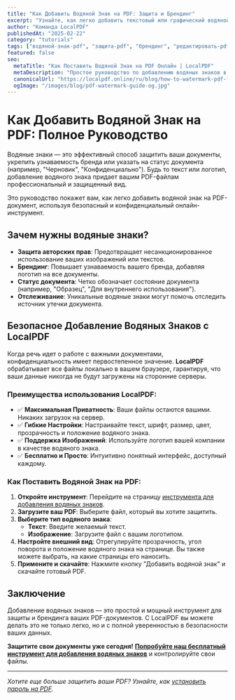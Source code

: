 ```yaml
---
title: "Как Добавить Водяной Знак на PDF: Защита и Брендинг"
excerpt: "Узнайте, как легко добавить текстовый или графический водяной знак на ваши PDF-документы. Защитите свои авторские права и укрепите бренд с помощью нашего безопасного онлайн-инструмента."
author: "Команда LocalPDF"
publishedAt: "2025-02-22"
category: "tutorials"
tags: ["водяной-знак-pdf", "защита-pdf", "брендинг", "редактировать-pdf"]
featured: false
seo:
  metaTitle: "Как Поставить Водяной Знак на PDF Онлайн | LocalPDF"
  metaDescription: "Простое руководство по добавлению водяных знаков в PDF. Наш бесплатный инструмент позволяет наносить текст или логотип с полной гарантией конфиденциальности."
  canonicalUrl: "https://localpdf.online/ru/blog/how-to-watermark-pdf-files"
  ogImage: "/images/blog/pdf-watermark-guide-og.jpg"
---
```


# Как Добавить Водяной Знак на PDF: Полное Руководство

Водяные знаки — это эффективный способ защитить ваши документы, укрепить узнаваемость бренда или указать на статус документа (например, "Черновик", "Конфиденциально"). Будь то текст или логотип, добавление водяного знака придает вашим PDF-файлам профессиональный и защищенный вид.

Это руководство покажет вам, как легко добавить водяной знак на PDF-документ, используя безопасный и конфиденциальный онлайн-инструмент.

## Зачем нужны водяные знаки?

-   **Защита авторских прав**: Предотвращает несанкционированное использование ваших изображений или текстов.
-   **Брендинг**: Повышает узнаваемость вашего бренда, добавляя логотип на все документы.
-   **Статус документа**: Четко обозначает состояние документа (например, "Образец", "Для внутреннего использования").
-   **Отслеживание**: Уникальные водяные знаки могут помочь отследить источник утечки документа.

## Безопасное Добавление Водяных Знаков с LocalPDF

Когда речь идет о работе с важными документами, конфиденциальность имеет первостепенное значение. **LocalPDF** обрабатывает все файлы локально в вашем браузере, гарантируя, что ваши данные никогда не будут загружены на сторонние серверы.

### Преимущества использования LocalPDF:

-   ✅ **Максимальная Приватность**: Ваши файлы остаются вашими. Никаких загрузок на сервер.
-   ✅ **Гибкие Настройки**: Настраивайте текст, шрифт, размер, цвет, прозрачность и положение водяного знака.
-   ✅ **Поддержка Изображений**: Используйте логотип вашей компании в качестве водяного знака.
-   ✅ **Бесплатно и Просто**: Интуитивно понятный интерфейс, доступный каждому.

### Как Поставить Водяной Знак на PDF:

1.  **Откройте инструмент**: Перейдите на страницу [инструмента для добавления водяных знаков](/ru/watermark-pdf).
2.  **Загрузите ваш PDF**: Выберите файл, который вы хотите защитить.
3.  **Выберите тип водяного знака**:
    *   **Текст**: Введите желаемый текст.
    *   **Изображение**: Загрузите файл с вашим логотипом.
4.  **Настройте внешний вид**: Отрегулируйте прозрачность, угол поворота и положение водяного знака на странице. Вы также можете выбрать, на какие страницы его наносить.
5.  **Примените и скачайте**: Нажмите кнопку "Добавить водяной знак" и скачайте готовый PDF.

## Заключение

Добавление водяных знаков — это простой и мощный инструмент для защиты и брендинга ваших PDF-документов. С LocalPDF вы можете делать это не только легко, но и с полной уверенностью в безопасности ваших данных.

**Защитите свои документы уже сегодня!** **[Попробуйте наш бесплатный инструмент для добавления водяных знаков](/ru/watermark-pdf)** и контролируйте свои файлы.

---

*Хотите еще больше защитить ваши PDF? Узнайте, как [установить пароль на PDF](/ru/protect-pdf).*
